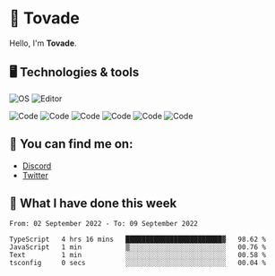# 👋 Tovade
Hello, I'm **Tovade**.

## 🖥️ Technologies & tools

![OS](https://img.shields.io/badge/OS-Windows-informational?style=flat&logo=OS&logoColor=white&color=2bbc8a)
![Editor](https://img.shields.io/badge/Editor-VScode-informational?style=flat&logo=Editor&logoColor=white&color=2bbc8a)

![Code](https://img.shields.io/badge/Code-Javascript-informational?style=flat&logo=Code&logoColor=white&color=2bbc8a)
![Code](https://img.shields.io/badge/Code-Nodejs-informational?style=flat&logo=Code&logoColor=white&color=2bbc8a)
![Code](https://img.shields.io/badge/Code-Typescript-informational?style=flat&logo=Code&logoColor=white&color=2bbc8a) 
![Code](https://img.shields.io/badge/Code-HTML-informational?style=flat&logo=Code&logoColor=white&color=2bbc8a)
![Code](https://img.shields.io/badge/Code-CSS-informational?style=flat&logo=Code&logoColor=white&color=2bbc8a)
![Code](https://img.shields.io/badge/Code-React-informational?style=flat&logo=Code&logoColor=white&color=2bbc8a)

## 👭 You can find me on:
- [Discord](https://discord.gg/y3eQ8wraD5)
- [Twitter](https://twitter.com/tovados)
## 📰 What I have done this week
<!--START_SECTION:waka-->

```text
From: 02 September 2022 - To: 09 September 2022

TypeScript   4 hrs 16 mins   ████████████████████████▓   98.62 %
JavaScript   1 min           ▒░░░░░░░░░░░░░░░░░░░░░░░░   00.76 %
Text         1 min           ░░░░░░░░░░░░░░░░░░░░░░░░░   00.58 %
tsconfig     0 secs          ░░░░░░░░░░░░░░░░░░░░░░░░░   00.04 %
```

<!--END_SECTION:waka-->
